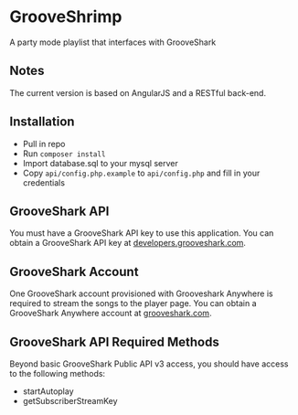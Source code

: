 # GrooveShrimp

A party mode playlist that interfaces with GrooveShark

## Notes
The current version is based on AngularJS and a RESTful back-end.

## Installation

* Pull in repo
* Run `composer install`
* Import database.sql to your mysql server
* Copy `api/config.php.example` to `api/config.php` and fill in your credentials


## GrooveShark API

You must have a GrooveShark API key to use this application.
You can obtain a GrooveShark API key at [developers.grooveshark.com](http://developers.grooveshark.com/).

## GrooveShark Account

One GrooveShark account provisioned with Grooveshark Anywhere is required to stream the songs to the player page.
You can obtain a GrooveShark Anywhere account at [grooveshark.com](http://grooveshark.com).

## GrooveShark API Required Methods

Beyond basic GrooveShark Public API v3 access, you should have access to the following methods:
* startAutoplay
* getSubscriberStreamKey
